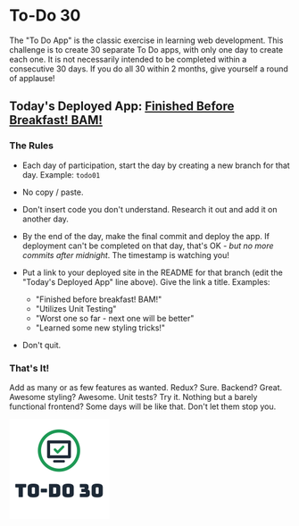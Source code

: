 # To-Do 30

The "To Do App" is the classic exercise in learning web development. This challenge is to create 30 separate To Do apps, with only one day to create each one. It is not necessarily intended to be completed within a consecutive 30 days. If you do all 30 within 2 months, give yourself a round of applause!

## Today's Deployed App: [Finished Before Breakfast! BAM!](https://todo.elijahwilcott.com/01/)

### The Rules

* Each day of participation, start the day by creating a new branch for that day. Example: `todo01`

* No copy / paste.

* Don't insert code you don't understand. Research it out and add it on another day.

* By the end of the day, make the final commit and deploy the app. If deployment can't be completed on that day, that's OK - *but no more commits after midnight*. The timestamp is watching you!

* Put a link to your deployed site in the README for that branch (edit the "Today's Deployed App" line above). Give the link a title. Examples:
  *   "Finished before breakfast! BAM!"
  *   "Utilizes Unit Testing"
  *   "Worst one so far - next one will be better"
  *   "Learned some new styling tricks!"

* Don't quit.

### That's It!

Add as many or as few features as wanted. Redux? Sure. Backend? Great. Awesome styling? Awesome. Unit tests? Try it. Nothing but a barely functional frontend? Some days will be like that. Don't let them stop you.

![To-Do 30](https://github.com/ejw773/to-do-30/blob/main/public/to-do-30-flattened.png)
